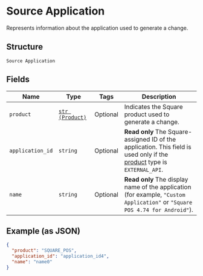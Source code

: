 
# Source Application

Represents information about the application used to generate a change.

## Structure

`Source Application`

## Fields

| Name | Type | Tags | Description |
|  --- | --- | --- | --- |
| `product` | [`str (Product)`](../../doc/models/product.md) | Optional | Indicates the Square product used to generate a change. |
| `application_id` | `string` | Optional | __Read only__ The Square-assigned ID of the application. This field is used only if the<br>[product](entity:Product) type is `EXTERNAL_API`. |
| `name` | `string` | Optional | __Read only__ The display name of the application<br>(for example, `"Custom Application"` or `"Square POS 4.74 for Android"`). |

## Example (as JSON)

```json
{
  "product": "SQUARE_POS",
  "application_id": "application_id4",
  "name": "name0"
}
```

